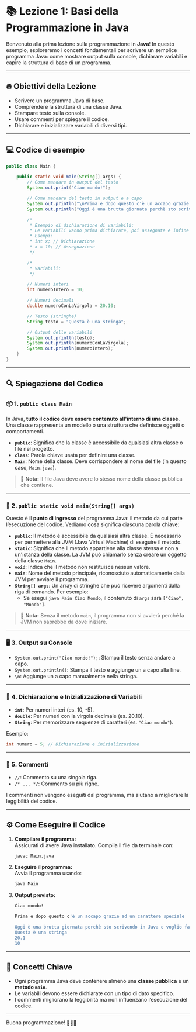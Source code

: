 # 📚 Lezione 1: Basi della Programmazione in Java

Benvenuto alla prima lezione sulla programmazione in **Java**! In questo esempio, esploreremo i concetti fondamentali per scrivere un semplice programma Java: come mostrare output sulla console, dichiarare variabili e capire la struttura di base di un programma.

---

## 🔥 Obiettivi della Lezione

- Scrivere un programma Java di base.
- Comprendere la struttura di una classe Java.
- Stampare testo sulla console.
- Usare commenti per spiegare il codice.
- Dichiarare e inizializzare variabili di diversi tipi.

---

## 💻 Codice di esempio

```java
public class Main {

    public static void main(String[] args) {
        // Come mandare in output del testo
        System.out.print("Ciao mondo!");

        // Come mandare del testo in output e a capo
        System.out.println("\nPrima e dopo questo c'è un accapo grazie ad un carattere speciale \n");
        System.out.println("Oggi è una brutta giornata perchè sto scrivendo in Java e voglio farmi male!");

        /*
         * Esempio di dichiarazione di variabili:
         * Le variabili vanno prima dichiarate, poi assegnate e infine inizializzate.
         * Esempi:
         * int x; // Dichiarazione
         * x = 10; // Assegnazione
         */

        /*
         * Variabili:
         */

        // Numeri interi
        int numeroIntero = 10;

        // Numeri decimali
        double numeroConLaVirgola = 20.10;

        // Testo (stringhe)
        String testo = "Questa è una stringa";

        // Output delle variabili
        System.out.println(testo);
        System.out.println(numeroConLaVirgola);
        System.out.println(numeroIntero);
    }
}
```

---

## 🔍 Spiegazione del Codice

### 📦 1. **`public class Main`**

In Java, **tutto il codice deve essere contenuto all'interno di una classe**. Una classe rappresenta un modello o una struttura che definisce oggetti o comportamenti.

- **`public`**: Significa che la classe è accessibile da qualsiasi altra classe o file nel progetto.
- **`class`**: Parola chiave usata per definire una classe.
- **`Main`**: Nome della classe. Deve corrispondere al nome del file (in questo caso, `Main.java`).

> 🔑 **Nota:** Il file Java deve avere lo stesso nome della classe pubblica che contiene.

---

### 🚀 2. **`public static void main(String[] args)`**

Questo è il **punto di ingresso** del programma Java: il metodo da cui parte l’esecuzione del codice. Vediamo cosa significa ciascuna parola chiave:

- **`public`**: Il metodo è accessibile da qualsiasi altra classe. È necessario per permettere alla JVM (Java Virtual Machine) di eseguire il metodo.
- **`static`**: Significa che il metodo appartiene alla classe stessa e non a un'istanza della classe. La JVM può chiamarlo senza creare un oggetto della classe `Main`.
- **`void`**: Indica che il metodo non restituisce nessun valore.
- **`main`**: Nome del metodo principale, riconosciuto automaticamente dalla JVM per avviare il programma.
- **`String[] args`**: Un array di stringhe che può ricevere argomenti dalla riga di comando. Per esempio:
  - Se esegui `java Main Ciao Mondo`, il contenuto di `args` sarà `["Ciao", "Mondo"]`.

> 🔑 **Nota:** Senza il metodo `main`, il programma non si avvierà perché la JVM non saprebbe da dove iniziare.

---

### 🖥️ 3. **Output su Console**

- `System.out.print("Ciao mondo!");`: Stampa il testo senza andare a capo.
- `System.out.println()`: Stampa il testo e aggiunge un a capo alla fine.
- `\n`: Aggiunge un a capo manualmente nella stringa.

---

### 📝 4. **Dichiarazione e Inizializzazione di Variabili**

- **`int`**: Per numeri interi (es. 10, -5).
- **`double`**: Per numeri con la virgola decimale (es. 20.10).
- **`String`**: Per memorizzare sequenze di caratteri (es. `"Ciao mondo"`).

Esempio:

```java
int numero = 5; // Dichiarazione e inizializzazione
```

---

### 💬 5. **Commenti**

- `//`: Commento su una singola riga.
- `/* ... */`: Commento su più righe.

I commenti non vengono eseguiti dal programma, ma aiutano a migliorare la leggibilità del codice.

---

## ⚙️ Come Eseguire il Codice

1. **Compilare il programma:**  
   Assicurati di avere Java installato. Compila il file da terminale con:

   ```bash
   javac Main.java
   ```

2. **Eseguire il programma:**  
   Avvia il programma usando:

   ```bash
   java Main
   ```

3. **Output previsto:**

   ```bash
   Ciao mondo!

   Prima e dopo questo c'è un accapo grazie ad un carattere speciale 

   Oggi è una brutta giornata perchè sto scrivendo in Java e voglio farmi male!
   Questa è una stringa
   20.1
   10
   ```

---

## 📌 Concetti Chiave

- Ogni programma Java deve contenere almeno una **classe pubblica** e un **metodo `main`**.
- Le variabili devono essere dichiarate con un tipo di dato specifico.
- I commenti migliorano la leggibilità ma non influenzano l’esecuzione del codice.

---

Buona programmazione! 👨‍💻✨